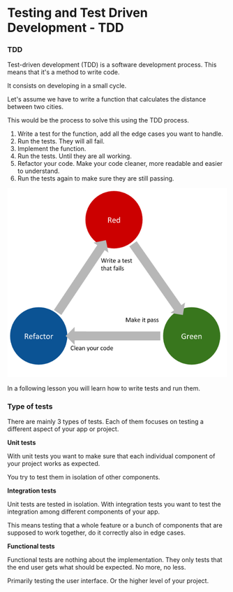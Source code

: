 # Testing and Test Driven Development - TDD

### TDD

Test-driven development (TDD) is a software development process. This means that it's a method to write code.

It consists on developing in a small cycle.

Let's assume we have to write a function that calculates the distance between two cities.

This would be the process to solve this using the TDD process.

1. Write a test for the function, add all the edge cases you want to handle.
2. Run the tests. They will all fail.
3. Implement the function.
4. Run the tests. Until they are all working.
5. Refactor your code. Make your code cleaner, more readable and easier to understand.
6. Run the tests again to make sure they are still passing.

![TDD Cycle](tdd_cycle.png)

In a following lesson you will learn how to write tests and run them.

### Type of tests

There are mainly 3 types of tests. Each of them focuses on testing a different aspect of your app or project.

**Unit tests**

With unit tests you want to make sure that each individual component of your project works as expected.

You try to test them in isolation of other components.

**Integration tests**

Unit tests are tested in isolation. With integration tests you want to test the integration among different components of your app.

This means testing that a whole feature or a bunch of components that are supposed to work together, do it correctly also in edge cases.

**Functional tests**

Functional tests are nothing about the implementation. They only tests that the end user gets what should be expected. No more, no less.

Primarily testing the user interface. Or the higher level of your project.
